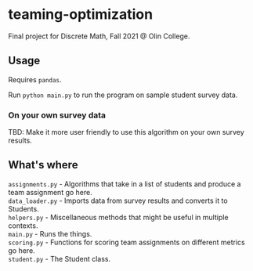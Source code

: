 # teaming-optimization
Final project for Discrete Math, Fall 2021 @ Olin College.

## Usage
Requires `pandas`.

Run `python main.py` to run the program on sample student survey data.

### On your own survey data

TBD: Make it more user friendly to use this algorithm on your own survey results.

## What's where

`assignments.py` - Algorithms that take in a list of students and produce a team assignment go here. \
`data_loader.py` - Imports data from survey results and converts it to Students. \
`helpers.py` - Miscellaneous methods that might be useful in multiple contexts. \
`main.py` - Runs the things. \
`scoring.py` - Functions for scoring team assignments on different metrics go here. \
`student.py` - The Student class.
